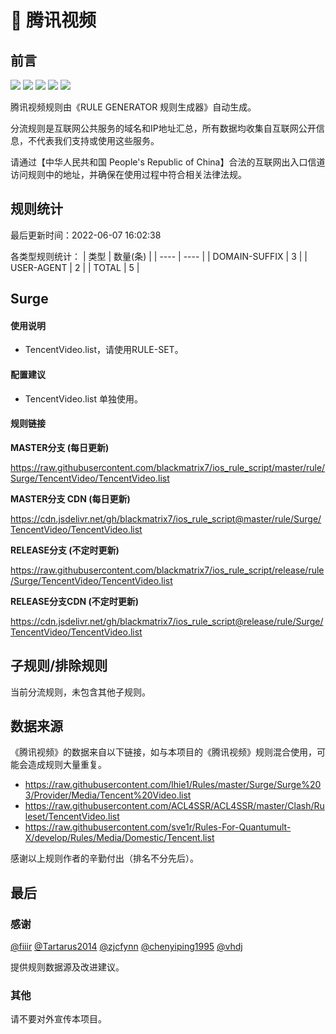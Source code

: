 # 🧸 腾讯视频

## 前言

![](https://shields.io/badge/-移除重复规则-ff69b4) ![](https://shields.io/badge/-DOMAIN与DOMAIN--SUFFIX合并-green) ![](https://shields.io/badge/-DOMAIN--SUFFIX间合并-critical) ![](https://shields.io/badge/-DOMAIN--SUFFIX与DOMAIN--KEYWORD合并-blue) ![](https://shields.io/badge/-IP--CIDR(6)合并-blueviolet) 

腾讯视频规则由《RULE GENERATOR 规则生成器》自动生成。

分流规则是互联网公共服务的域名和IP地址汇总，所有数据均收集自互联网公开信息，不代表我们支持或使用这些服务。

请通过【中华人民共和国 People's Republic of China】合法的互联网出入口信道访问规则中的地址，并确保在使用过程中符合相关法律法规。

## 规则统计

最后更新时间：2022-06-07 16:02:38

各类型规则统计：
| 类型 | 数量(条)  | 
| ---- | ----  |
| DOMAIN-SUFFIX | 3  | 
| USER-AGENT | 2  | 
| TOTAL | 5  | 


## Surge 

#### 使用说明
- TencentVideo.list，请使用RULE-SET。

#### 配置建议
- TencentVideo.list 单独使用。

#### 规则链接
**MASTER分支 (每日更新)**

https://raw.githubusercontent.com/blackmatrix7/ios_rule_script/master/rule/Surge/TencentVideo/TencentVideo.list

**MASTER分支 CDN (每日更新)**

https://cdn.jsdelivr.net/gh/blackmatrix7/ios_rule_script@master/rule/Surge/TencentVideo/TencentVideo.list

**RELEASE分支 (不定时更新)**

https://raw.githubusercontent.com/blackmatrix7/ios_rule_script/release/rule/Surge/TencentVideo/TencentVideo.list

**RELEASE分支CDN (不定时更新)**

https://cdn.jsdelivr.net/gh/blackmatrix7/ios_rule_script@release/rule/Surge/TencentVideo/TencentVideo.list

## 子规则/排除规则


当前分流规则，未包含其他子规则。

## 数据来源

《腾讯视频》的数据来自以下链接，如与本项目的《腾讯视频》规则混合使用，可能会造成规则大量重复。

- https://raw.githubusercontent.com/lhie1/Rules/master/Surge/Surge%203/Provider/Media/Tencent%20Video.list
- https://raw.githubusercontent.com/ACL4SSR/ACL4SSR/master/Clash/Ruleset/TencentVideo.list
- https://raw.githubusercontent.com/sve1r/Rules-For-Quantumult-X/develop/Rules/Media/Domestic/Tencent.list


感谢以上规则作者的辛勤付出（排名不分先后）。

## 最后

### 感谢

[@fiiir](https://github.com/fiiir) [@Tartarus2014](https://github.com/Tartarus2014) [@zjcfynn](https://github.com/zjcfynn) [@chenyiping1995](https://github.com/chenyiping1995) [@vhdj](https://github.com/vhdj)

提供规则数据源及改进建议。

### 其他

请不要对外宣传本项目。